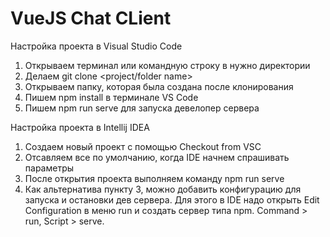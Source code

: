 # VueJS Chat CLient

Настройка проекта в Visual Studio Code
1. Открываем терминал или командную строку в нужно директории
2. Делаем git clone <link to project> <project/folder name>
3. Открываем папку, которая была создана после клонирования
4. Пишем npm install в терминале VS Code
5. Пишем npm run serve  для запуска девелопер сервера

Настройка проекта в Intellij IDEA
1. Создаем новый проект с помощью Checkout from VSC
2. Отсавляем все по умолчанию, когда IDE начнем спрашивать параметры
3. После открытия проекта выполняем команду npm run serve
4. Как альтернатива пункту 3, можно добавить конфигурацию для запуска и остановки дев сервера. Для этого в IDE надо открыть Edit Configuration в меню run и создать сервер типа npm. Command > run, Script > serve.


